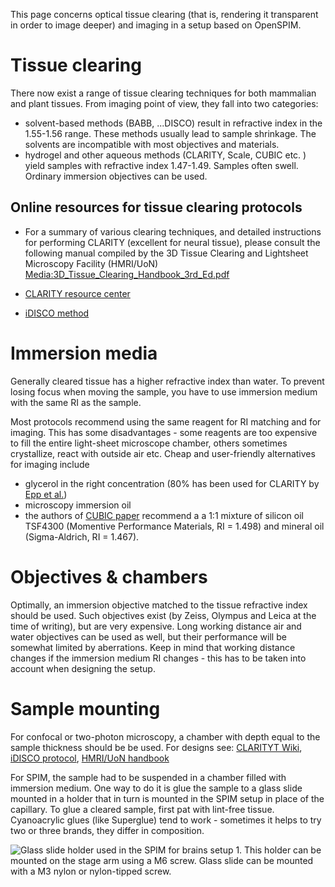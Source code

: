 This page concerns optical tissue clearing (that is, rendering it
transparent in order to image deeper) and imaging in a setup based on
OpenSPIM.

# Tissue clearing

There now exist a range of tissue clearing techniques for both mammalian
and plant tissues. From imaging point of view, they fall into two
categories:

  - solvent-based methods (BABB, ...DISCO) result in refractive index in
    the 1.55-1.56 range. These methods usually lead to sample shrinkage.
    The solvents are incompatible with most objectives and materials.
  - hydrogel and other aqueous methods (CLARITY, Scale, CUBIC etc. )
    yield samples with refractive index 1.47-1.49. Samples often swell.
    Ordinary immersion objectives can be used.

## Online resources for tissue clearing protocols

  - For a summary of various clearing techniques, and detailed
    instructions for performing CLARITY (excellent for neural tissue),
    please consult the following manual compiled by the 3D Tissue
    Clearing and Lightsheet Microscopy Facility (HMRI/UoN)
    [Media:3D\_Tissue\_Clearing\_Handbook\_3rd\_Ed.pdf](Media:3D_Tissue_Clearing_Handbook_3rd_Ed.pdf "wikilink")

<!-- end list -->

  - [CLARITY resource center](http://clarityresourcecenter.org/)

<!-- end list -->

  - [iDISCO method](https://idisco.info/)

# Immersion media

Generally cleared tissue has a higher refractive index than water. To
prevent losing focus when moving the sample, you have to use immersion
medium with the same RI as the sample.

Most protocols recommend using the same reagent for RI matching and for
imaging. This has some disadvantages - some reagents are too expensive
to fill the entire light-sheet microscope chamber, others sometimes
crystallize, react with outside air etc. Cheap and user-friendly
alternatives for imaging include

  - glycerol in the right concentration (80% has been used for CLARITY
    by [Epp et al.](http://eneuro.org/content/2/3/ENEURO.0022-15.2015))
  - microscopy immersion oil
  - the authors of [CUBIC
    paper](http://www.sciencedirect.com/science/article/pii/S0092867414004188)
    recommend a a 1:1 mixture of silicon oil TSF4300 (Momentive
    Performance Materials, RI = 1.498) and mineral oil (Sigma-Aldrich,
    RI = 1.467).

# Objectives & chambers

Optimally, an immersion objective matched to the tissue refractive index
should be used. Such objectives exist (by Zeiss, Olympus and Leica at
the time of writing), but are very expensive. Long working distance air
and water objectives can be used as well, but their performance will be
somewhat limited by aberrations. Keep in mind that working distance
changes if the immersion medium RI changes - this has to be taken into
account when designing the setup.

# Sample mounting

For confocal or two-photon microscopy, a chamber with depth equal to the
sample thickness should be be used. For designs see: [CLARITYT
Wiki](http://wiki.claritytechniques.org/index.php/Sample_Mounting#Whole_brain_mounting_for_confocal_imaging),
[iDISCO
protocol](https://idiscodotinfo.files.wordpress.com/2015/03/idisco-whole-mount-staining-bench-protocol-may-2016.pdf),
[HMRI/UoN
handbook](http://openspim.org/images/a/a8/3D_Tissue_Clearing_Handbook_3rd_Ed.pdf)

For SPIM, the sample had to be suspended in a chamber filled with
immersion medium. One way to do it is glue the sample to a glass slide
mounted in a holder that in turn is mounted in the SPIM setup in place
of the capillary. To glue a cleared sample, first pat with lint-free
tissue. Cyanoacrylic glues (like Superglue) tend to work - sometimes it
helps to try two or three brands, they differ in composition.

![Glass slide holder used in the SPIM for brains setup
[1](http://www.nature.com/articles/srep28209). This holder can be
mounted on the stage arm using a M6 screw. Glass slide can be mounted
with a M3 nylon or nylon-tipped screw. ](Holder.PNG
"Glass slide holder used in the SPIM for brains setup 1. This holder can be mounted on the stage arm using a M6 screw. Glass slide can be mounted with a M3 nylon or nylon-tipped screw. ")
